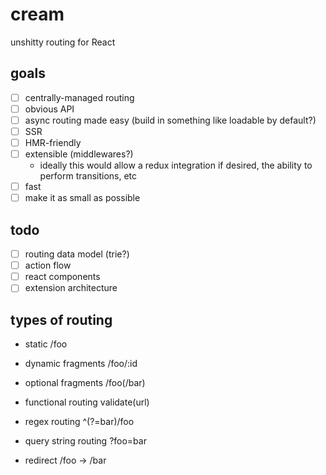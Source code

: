 # cream

unshitty routing for React

## goals

- [ ] centrally-managed routing
- [ ] obvious API
- [ ] async routing made easy (build in something like loadable by default?)
- [ ] SSR
- [ ] HMR-friendly
- [ ] extensible (middlewares?)
    - ideally this would allow a redux integration if desired, the ability to perform transitions, etc
- [ ] fast
- [ ] make it as small as possible

## todo

- [ ] routing data model (trie?)
- [ ] action flow
- [ ] react components
- [ ] extension architecture

## types of routing

- static
  /foo

- dynamic fragments
  /foo/:id

- optional fragments
  /foo(/bar)

- functional routing
  validate(url)

- regex routing
  ^(?=bar)/foo

- query string routing
  ?foo=bar

- redirect
  /foo -> /bar
